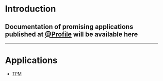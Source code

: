 # Introduction

## Documentation of promising applications published at <a href="https://github.com/av-rel?tab=repositories" target="_blank">@Profile</a> will be available here

---

# Applications

* [TPM](./tpm)

